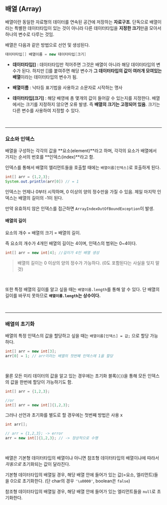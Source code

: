 ## 배열 (Array)

배열이란 동일한 자료형의 데이터를 연속된 공간에 저장하는 **자료구조**. 단독으로 배열이라는 특별한 데이터타입이 있는 것이 아니라 다른 데이터타입을 **지정한 크기**만큼 모아서 하나의 변수로 다루는 것임.

배열은 다음과 같은 방법으로 선언 및 생성된다.

```java
데이터타입[] 배열이름 = new 데이터타입[크기]
```

- **데이터타입[]** : 데이터타입만 적어주면 그것은 배열이 아니라 해당 데이터타입의 변수가 된다. 하지만 []를 붙여주면 해당 변수가 **그 데이터타입의 값이 여러개 모여있는 배열**이라는 데이터타입의 변수가 됨.

- **배열이름** : 낙타등 표기법을 사용하고 소문자로 시작하는 명사

- **데이터타입[크기]** : 해당 배영에 총 몇개의 값이 들어갈 수 있는지를 지정한다. 배열에서는 크기를 지정하지 않으면 오류 발생. 즉 **배열의 크기는 고정되어 있음**. 크기는 다른 변수를 사용하여 지정할 수 있다.

<br>

---

### 요소와 인덱스

배열을 구성하는 각각의 값을 **요소(element)**라고 하며, 각각의 요소가 배열에서 가지는 순서의 번호를 **인덱스(index)**라고 함.

인덱스를 통해서 배열의 엘리먼트들을 호출할 때에는 `배열이름[인덱스]`로 호출하게 된다.

```java
int[] arr = {1,2,3};
System.out.println(arr[0]) // = 1
```

인덱스는 언제나 0부터 시작하며, 0 이상의 양의 정수만을 가질 수 있음. 제일 마지막 인덱스는 배열의 길이의 -1이 된다.

만약 유효하지 않은 인덱스를 접근하면 `ArrayIndexOutOfBoundException`이 발생.

#### 배열의 길이

요소의 개수 = 배열의 크기 = 배열의 길이.

즉 요소의 개수가 4개인 배열의 길이는 4이며, 인덱스의 범위는 0~4이다.

```java
int[] arr = new int[4]; //길이가 4인 배열 생성
```

> 배열의 길이는 0 이상의 양의 정수가 가능하다. (0도 포함된다는 사실을 잊지 말 것)

<br>

또한 특정 배열의 길이를 알고 싶을 때는 `배열이름.length`를 통해 알 수 있다. 단 배열의 길이를 바꾸지 못하므로 **`배열이름.length`는 상수이다.**

<br>

---

### 배열의 초기화

배열의 특정 인덱스의 값을 할당하고 싶을 때는 `배열이름[인덱스] = 값;` 으로 할당 가능하다.

```java
int[] arr = new int[3];
arr[0] = 1; // arr이라는 배열의 첫번째 인덱스에 1을 할당
```

<br>

물론 모든 미리 데이터의 값을 알고 있는 경우에는 초기화 블록(`{}`)을 통해 모든 인덱스의 값을 한번에 할당이 가능하기도 함.

```java
int[] arr = {1,2,3};

//or
int[] arr = new int[]{1,2,3};
```

그러나 선언과 초기화를 별도로 할 경우에는 첫번째 방법은 사용 x

```java
int arr[];

// arr = {1,2,3}; -> error
arr = new int[]{1,2,3}; // -> 정상적으로 수행
```

<br>

배열은 기본형 데이터타입의 배열이냐 아니면 참조형 데이터타입의 배열이냐에 따라서 _자동으로_ 초기화되는 값이 달라진다.

기본형 데이터타입의 배열일 경우, 해당 배열 안에 들어가 있는 값(=요소, 엘리먼트)들을 0으로 초기화한다. (단 char의 경우 `'\u0000'`, boolean은 `false`)

참조형 데이터타입의 배열일 경우, 해당 배열 안에 들어가 있는 엘리먼트들을 `null`로 초기화한다.

<br>
